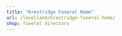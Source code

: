 ```yaml
---
title: "Krestridge Funeral Home"
url: /levelland/krestridge-funeral-home/
shop: funeral directors
---
```


